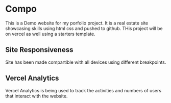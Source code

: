 # Compo
This is a Demo website for my porfolio project. It is a  real estate site showcasing skills using html css and  pushed to github. THis project will be on vercel as well using a starters template.

## Site Responsiveness
Site has been made compartible  with all devices using different breakpoints.

## Vercel Analytics
 Vercel Analytics is  being used to track the activities and numbers of users that interact with the website.